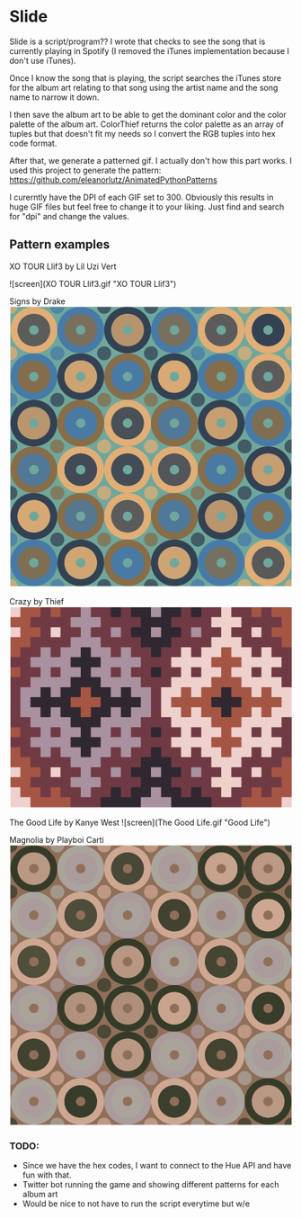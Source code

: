 # Slide

Slide is a script/program?? I wrote that checks to see the song that is currently playing in Spotify (I removed the iTunes implementation because I don't use iTunes).

Once I know the song that is playing, the script searches the iTunes store for the album art relating to that song using the artist name and the song name to narrow it down. 

I then save the album art to be able to get the dominant color and the color palette of the album art. ColorThief returns the color palette as an array of tuples but that doesn't fit my needs so I convert the RGB tuples into hex code format. 

After that, we generate a patterned gif. I actually don't how this part works. I used this project to generate the pattern: https://github.com/eleanorlutz/AnimatedPythonPatterns

I curerntly have the DPI of each GIF set to 300. Obviously this results in huge GIF files but feel free to change it to your liking. Just find and search for "dpi" and change the values.

## Pattern examples

XO TOUR Llif3 by Lil Uzi Vert

![screen](XO TOUR Llif3.gif "XO TOUR Llif3")

Signs by Drake
![screen](Signs.gif "Signs")

Crazy by Thief
![screen](Crazy.gif "Crazy")

The Good Life by Kanye West
![screen](The Good Life.gif "Good Life")

Magnolia by Playboi Carti
![screen](Magnolia.gif "Magnolia")

### TODO:
- Since we have the hex codes, I want to connect to the Hue API and have fun with that.
- Twitter bot running the game and showing different patterns for each album art
- Would be nice to not have to run the script everytime but w/e